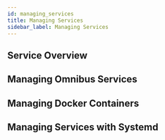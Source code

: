```yaml
---
id: managing_services
title: Managing Services
sidebar_label: Managing Services
---
```


## Service Overview

## Managing Omnibus Services

## Managing Docker Containers

## Managing Services with Systemd